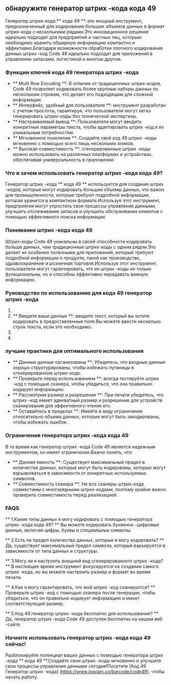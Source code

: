 ## обнаружите генератор штрих -кода кода 49

Генератор штрих-кода ** кода 49 **-это мощный инструмент, предназначенный для кодирования больших объемов данных в формат штрих-кода с несколькими рядами.Это инновационное решение идеально подходит для предприятий и частных лиц, которым необходимо хранить обширную информацию компактно и эффективно.Благодаря возможности обработки плотного кодирования данных штрих -код Code 49 идеально подходит для приложений в управлении запасами, логистикой и многом другом.

### Функции ключей кода 49 генератора штрих -кода

- ** Multi Row Encoding **: В отличие от традиционных штрих-кодов, Code 49 позволяет кодировать более крупные наборы данных по нескольким строкам, что делает его подходящим для сложной информации.
- ** Интерфейс, удобный для пользователя **: инструмент разработан с учетом простоты, гарантируя, что пользователи могут легко генерировать штрих-коды без технической экспертизы.
- ** Настраиваемый вывод **: Пользователи могут вводить конкретные параметры текста, чтобы адаптировать штрих -код к их уникальным потребностям.
- ** Мгновенное поколение **: Создайте свой код 49 штрих -коды мгновенно с помощью всего лишь нескольких кликов.
- ** Высокая совместимость **: сгенерированные штрих -коды можно использовать на различных платформах и устройствах, обеспечивая универсальность в приложении.

### Что и зачем использовать генератор штрих -кода кода 49?

Генератор штрих -кода ** кода 49 ** используется для создания штрих -кодов, которые могут кодировать большие объемы данных, что важно для промышленности, которые требуют подробной информации, которая хранится в компактном формате.Используя этот инструмент, предприятия могут упростить свои процессы управления данными, улучшить отслеживание запасов и улучшить обслуживание клиентов с помощью эффективного поиска информации.

### Понимание штрих -кода кода 49

Штрих-коды Code 49 уникальны в своей способности кодировать больше данных, чем традиционные штрих-коды с одним рядом.Это делает их особенно полезными для приложений, которые требуют подробной информации о продукте, такой как производство, здравоохранение и розничная торговля.Используя этот инструмент, пользователи могут гарантировать, что их штрих -коды не только функциональны, но и способны эффективно передавать важную информацию.

### Руководство по использованию для кода 49 генератор штрих -кода

1.
2. ** Введите ваши данные **: введите текст, который вы хотите кодировать в предоставленные поля.Вы можете ввести несколько строк текста, если это необходимо.
3.
4.

### лучшие практики для оптимального использования

- ** Данные данные организованы **: Убедитесь, что входные данные хорошо структурированы, чтобы избежать путаницы в сгенерированном штрих-коде.
- ** Проверьте перед использованием **: всегда тестируйте штрих -код с помощью сканера, чтобы убедиться, что она правильно кодирует информацию.
- ** Рассмотрим размер и разрешение **: При печати убедитесь, что штрих -код имеет адекватный размер и разрешение для устройств сканирования для эффективного чтения его.
- ** Оставайтесь в пределах **: Имейте в виду ограничения относительно объема данных, которые могут быть закодированы, чтобы избежать ошибок.

### Ограничения генератора штрих -кода кода 49

В то время как генератор штрих -кода Code 49 является надежным инструментом, он имеет ограничения.Важно понять, что:

- ** Данная емкость **: Существует максимальный предел в количестве данных, которые могут быть кодированы, которые могут варьироваться в зависимости от конкретных используемых символов.
- ** Совместимость сканера **: Не все сканеры штрих-кода совместимы с многорядными штрих-кодами, поэтому крайне важно проверить совместимость перед реализацией.

### FAQS

** 1.Какие типы данных я могу кодировать с помощью генератора штрих -кода кода 49? **
Вы можете кодировать буквенно -цифровые данные, включая цифры, буквы и специальные символы.

** 2.Есть ли предел количества данных, которые я могу кодировать? **
Да, существует максимальный предел символа, который варьируется в зависимости от типа данных и структуры.

** 3.Могу ли я настроить внешний вид сгенерированного штрих -кода? **
В настоящее время инструмент фокусируется на создании самого штрих -кода, но вы можете настроить размер и формат во время печати.

** 4.Как я могу гарантировать, что мой штрих -код сканируется? **
Проверьте штрих -код с помощью сканера после генерации, чтобы убедиться, что он правильно кодирует информацию и имеет соответствующий размер.

** 5.Код 49 генератор штрих -кода бесплатно для использования? **
Да, генератор штрих -кода Code 49 доступен бесплатно на нашем веб -сайте.

### Начните использовать генератор штрих -кода кода 49 сейчас!

Разблокируйте потенциал ваших данных с помощью генератора штрих -кода ** кода 49 **.Создайте свои штрих -коды мгновенно и улучшите свои процессы управления данными сегодня!Посетите [Код 49 Генератор штрих -кода] (https://www.inayam.co/barcode/code49), чтобы начать работу.